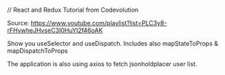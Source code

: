 // React and Redux Tutorial from Codevolution

Source:
https://www.youtube.com/playlist?list=PLC3y8-rFHvwheJHvseC3I0HuYI2f46oAK

Show you useSelector and useDispatch.
Includes also mapStateToProps & mapDispatchToProps

The application is also using axios to fetch jsonholdplacer user list.
